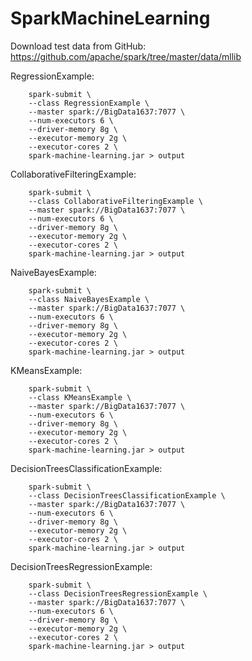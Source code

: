 # SparkMachineLearning

Download test data from GitHub: https://github.com/apache/spark/tree/master/data/mllib

RegressionExample:
```
	spark-submit \
	--class RegressionExample \
	--master spark://BigData1637:7077 \
	--num-executors 6 \
	--driver-memory 8g \
	--executor-memory 2g \
	--executor-cores 2 \
	spark-machine-learning.jar > output
```

CollaborativeFilteringExample:
```
	spark-submit \
	--class CollaborativeFilteringExample \
	--master spark://BigData1637:7077 \
	--num-executors 6 \
	--driver-memory 8g \
	--executor-memory 2g \
	--executor-cores 2 \
	spark-machine-learning.jar > output
```

NaiveBayesExample:
```
	spark-submit \
	--class NaiveBayesExample \
	--master spark://BigData1637:7077 \
	--num-executors 6 \
	--driver-memory 8g \
	--executor-memory 2g \
	--executor-cores 2 \
	spark-machine-learning.jar > output
```

KMeansExample:
```
	spark-submit \
	--class KMeansExample \
	--master spark://BigData1637:7077 \
	--num-executors 6 \
	--driver-memory 8g \
	--executor-memory 2g \
	--executor-cores 2 \
	spark-machine-learning.jar > output
```

DecisionTreesClassificationExample:
```
	spark-submit \
	--class DecisionTreesClassificationExample \
	--master spark://BigData1637:7077 \
	--num-executors 6 \
	--driver-memory 8g \
	--executor-memory 2g \
	--executor-cores 2 \
	spark-machine-learning.jar > output
```

DecisionTreesRegressionExample:
```
	spark-submit \
	--class DecisionTreesRegressionExample \
	--master spark://BigData1637:7077 \
	--num-executors 6 \
	--driver-memory 8g \
	--executor-memory 2g \
	--executor-cores 2 \
	spark-machine-learning.jar > output
```
